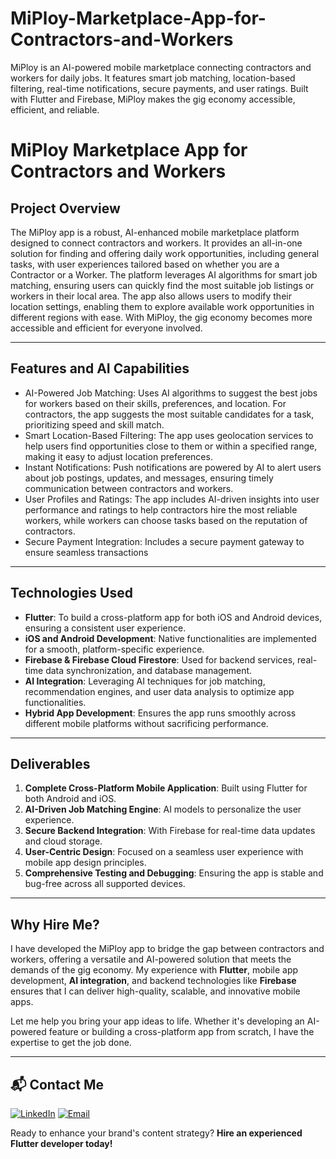 # MiPloy-Marketplace-App-for-Contractors-and-Workers
MiPloy is an AI-powered mobile marketplace connecting contractors and workers for daily jobs. It features smart job matching, location-based filtering, real-time notifications, secure payments, and user ratings. Built with Flutter and Firebase, MiPloy makes the gig economy accessible, efficient, and reliable.
# MiPloy Marketplace App for Contractors and Workers

## Project Overview

The MiPloy app is a robust, AI-enhanced mobile marketplace platform designed to connect contractors and workers. It provides an all-in-one solution for finding and offering daily work opportunities, including general tasks, with user experiences tailored based on whether you are a Contractor or a Worker. The platform leverages AI algorithms for smart job matching, ensuring users can quickly find the most suitable job listings or workers in their local area.
The app also allows users to modify their location settings, enabling them to explore available work opportunities in different regions with ease. With MiPloy, the gig economy becomes more accessible and efficient for everyone involved.

---

## Features and AI Capabilities

- AI-Powered Job Matching: Uses AI algorithms to suggest the best jobs for workers based on their skills, preferences, and location. For contractors, the app suggests the most suitable candidates for a task, prioritizing speed and skill match.
-	Smart Location-Based Filtering: The app uses geolocation services to help users find opportunities close to them or within a specified range, making it easy to adjust location preferences.
-	Instant Notifications: Push notifications are powered by AI to alert users about job postings, updates, and messages, ensuring timely communication between contractors and workers.
-	User Profiles and Ratings: The app includes AI-driven insights into user performance and ratings to help contractors hire the most reliable workers, while workers can choose tasks based on the reputation of contractors.
-	Secure Payment Integration: Includes a secure payment gateway to ensure seamless transactions 

---

## Technologies Used

- **Flutter**: To build a cross-platform app for both iOS and Android devices, ensuring a consistent user experience.
- **iOS and Android Development**: Native functionalities are implemented for a smooth, platform-specific experience.
- **Firebase & Firebase Cloud Firestore**: Used for backend services, real-time data synchronization, and database management.
- **AI Integration**: Leveraging AI techniques for job matching, recommendation engines, and user data analysis to optimize app functionalities.
- **Hybrid App Development**: Ensures the app runs smoothly across different mobile platforms without sacrificing performance.

---

## Deliverables

1. **Complete Cross-Platform Mobile Application**: Built using Flutter for both Android and iOS.
2. **AI-Driven Job Matching Engine**: AI models to personalize the user experience.
3. **Secure Backend Integration**: With Firebase for real-time data updates and cloud storage.
4. **User-Centric Design**: Focused on a seamless user experience with mobile app design principles.
5. **Comprehensive Testing and Debugging**: Ensuring the app is stable and bug-free across all supported devices.

---

## Why Hire Me?

I have developed the MiPloy app to bridge the gap between contractors and workers, offering a versatile and AI-powered solution that meets the demands of the gig economy. My experience with **Flutter**, mobile app development, **AI integration**, and backend technologies like **Firebase** ensures that I can deliver high-quality, scalable, and innovative mobile apps.

Let me help you bring your app ideas to life. Whether it's developing an AI-powered feature or building a cross-platform app from scratch, I have the expertise to get the job done.

---
## 📬 Contact Me

[![LinkedIn](https://img.shields.io/badge/LinkedIn-Connect-blue?style=for-the-badge&logo=linkedin)](https://www.linkedin.com/in/awais-jamil/)
[![Email](https://img.shields.io/badge/Email-Contact%20Me-orange?style=for-the-badge&logo=gmail)](mailto:awaisjamil.dev@gmail.com)


Ready to enhance your brand's content strategy? **Hire an experienced Flutter developer today!**
